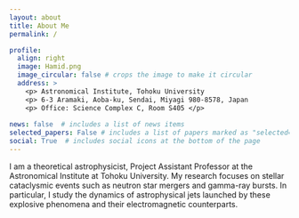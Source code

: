 ```yaml
---
layout: about
title: About Me
permalink: /

profile:
  align: right
  image: Hamid.png
  image_circular: false # crops the image to make it circular
  address: >
    <p> Astronomical Institute, Tohoku University
    <p> 6-3 Aramaki, Aoba-ku, Sendai, Miyagi 980-8578, Japan
    <p> Office: Science Complex C, Room S405 </p>
    
news: false  # includes a list of news items
selected_papers: False # includes a list of papers marked as "selected={true}"
social: True  # includes social icons at the bottom of the page
---
```


I am a theoretical astrophysicist, Project Assistant Professor at the Astronomical Institute at Tohoku University. My research focuses on stellar cataclysmic events such as neutron star mergers and gamma-ray bursts. In particular, I study the dynamics of astrophysical jets launched by these explosive phenomena and their electromagnetic counterparts.



